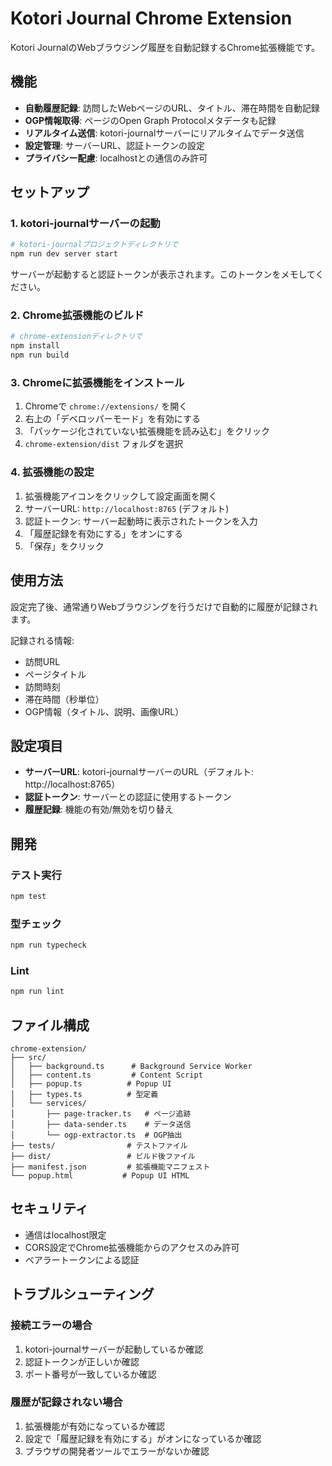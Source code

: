 # Kotori Journal Chrome Extension

Kotori JournalのWebブラウジング履歴を自動記録するChrome拡張機能です。

## 機能

- **自動履歴記録**: 訪問したWebページのURL、タイトル、滞在時間を自動記録
- **OGP情報取得**: ページのOpen Graph Protocolメタデータも記録
- **リアルタイム送信**: kotori-journalサーバーにリアルタイムでデータ送信
- **設定管理**: サーバーURL、認証トークンの設定
- **プライバシー配慮**: localhostとの通信のみ許可

## セットアップ

### 1. kotori-journalサーバーの起動

```bash
# kotori-journalプロジェクトディレクトリで
npm run dev server start
```

サーバーが起動すると認証トークンが表示されます。このトークンをメモしてください。

### 2. Chrome拡張機能のビルド

```bash
# chrome-extensionディレクトリで
npm install
npm run build
```

### 3. Chromeに拡張機能をインストール

1. Chromeで `chrome://extensions/` を開く
2. 右上の「デベロッパーモード」を有効にする
3. 「パッケージ化されていない拡張機能を読み込む」をクリック
4. `chrome-extension/dist` フォルダを選択

### 4. 拡張機能の設定

1. 拡張機能アイコンをクリックして設定画面を開く
2. サーバーURL: `http://localhost:8765` (デフォルト)
3. 認証トークン: サーバー起動時に表示されたトークンを入力
4. 「履歴記録を有効にする」をオンにする
5. 「保存」をクリック

## 使用方法

設定完了後、通常通りWebブラウジングを行うだけで自動的に履歴が記録されます。

記録される情報:

- 訪問URL
- ページタイトル
- 訪問時刻
- 滞在時間（秒単位）
- OGP情報（タイトル、説明、画像URL）

## 設定項目

- **サーバーURL**: kotori-journalサーバーのURL（デフォルト: http://localhost:8765）
- **認証トークン**: サーバーとの認証に使用するトークン
- **履歴記録**: 機能の有効/無効を切り替え

## 開発

### テスト実行

```bash
npm test
```

### 型チェック

```bash
npm run typecheck
```

### Lint

```bash
npm run lint
```

## ファイル構成

```
chrome-extension/
├── src/
│   ├── background.ts      # Background Service Worker
│   ├── content.ts         # Content Script
│   ├── popup.ts          # Popup UI
│   ├── types.ts          # 型定義
│   └── services/
│       ├── page-tracker.ts   # ページ追跡
│       ├── data-sender.ts    # データ送信
│       └── ogp-extractor.ts  # OGP抽出
├── tests/                # テストファイル
├── dist/                 # ビルド後ファイル
├── manifest.json         # 拡張機能マニフェスト
└── popup.html           # Popup UI HTML
```

## セキュリティ

- 通信はlocalhost限定
- CORS設定でChrome拡張機能からのアクセスのみ許可
- ベアラートークンによる認証

## トラブルシューティング

### 接続エラーの場合

1. kotori-journalサーバーが起動しているか確認
2. 認証トークンが正しいか確認
3. ポート番号が一致しているか確認

### 履歴が記録されない場合

1. 拡張機能が有効になっているか確認
2. 設定で「履歴記録を有効にする」がオンになっているか確認
3. ブラウザの開発者ツールでエラーがないか確認
